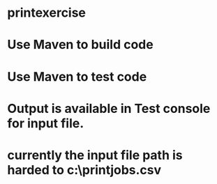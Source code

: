 # printexercise

# Use Maven to build code
# Use Maven to test code
# Output is available in Test console for input file.
# currently the input file path is harded to c:\\printjobs.csv
